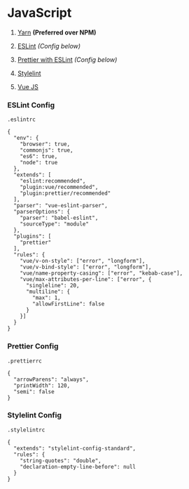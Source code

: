 # JavaScript

1. [Yarn](https://yarnpkg.com/) **(Preferred over NPM)**

2. [ESLint](https://eslint.org/) _(Config below)_

3. [Prettier with ESLint](https://prettier.io/docs/en/eslint.html) _(Config below)_

4. [Stylelint](https://stylelint.io/)

5. [Vue JS](https://vuejs.org)

### ESLint Config

`.eslintrc`
```
{
  "env": {
    "browser": true,
    "commonjs": true,
    "es6": true,
    "node": true
  },
  "extends": [
    "eslint:recommended",
    "plugin:vue/recommended",
    "plugin:prettier/recommended"
  ],
  "parser": "vue-eslint-parser",
  "parserOptions": {
    "parser": "babel-eslint",
    "sourceType": "module"
  },
  "plugins": [
    "prettier"
  ],
  "rules": {
    "vue/v-on-style": ["error", "longform"],
    "vue/v-bind-style": ["error", "longform"],
    "vue/name-property-casing": ["error", "kebab-case"],
    "vue/max-attributes-per-line": ["error", {
      "singleline": 20,
      "multiline": {
        "max": 1,
        "allowFirstLine": false
      }
    }]
  }
}
```

### Prettier Config

`.prettierrc`
```
{
  "arrowParens": "always",
  "printWidth": 120,
  "semi": false
}
```

### Stylelint Config

`.stylelintrc`
```
{
  "extends": "stylelint-config-standard",
  "rules": {
    "string-quotes": "double",
    "declaration-empty-line-before": null
  }
}
```
